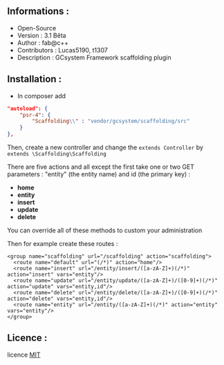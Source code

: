 ﻿Informations :
-----------

* Open-Source
* Version  : 3.1 Bêta
* Author : fab@c++
* Contributors : Lucas5190, t1307
* Description : GCsystem Framework scaffolding plugin

Installation :
-----------

* In composer add

```json
"autoload": {
	"psr-4": {
		"Scaffolding\\" : "vendor/gcsystem/scaffolding/src"
	}
},
```

Then, create a new controller and change the `extends Controller` by `extends \Scaffolding\Scaffolding`

There are five actions and all except the first take one or two GET parameters : "entity" (the entity name) and id (the primary key) : 

 - **home**
 - **entity**
 - **insert**
 - **update**
 - **delete**

 You can override all of these methods to custom your administration

Then for example create these routes :

```text
<group name="scaffolding" url="/scaffolding" action="scaffolding">
  <route name="default" url="(/*)" action="home"/>
  <route name="insert" url="/entity/insert/([a-zA-Z]+)(/*)" action="insert" vars="entity"/>
  <route name="update" url="/entity/update/([a-zA-Z]+)/([0-9]+)(/*)" action="update" vars="entity,id"/>
  <route name="delete" url="/entity/delete/([a-zA-Z]+)/([0-9]+)(/*)" action="delete" vars="entity,id"/>
  <route name="entity" url="/entity/([a-zA-Z]+)(/*)" action="entity" vars="entity"/>
</group>
```

Licence :
-----------

licence [MIT](http://opensource.org/licenses/MIT)